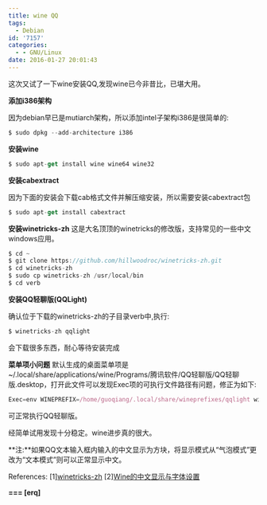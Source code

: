 ```yaml
---
title: wine QQ
tags:
  - Debian
id: '7157'
categories:
  - - GNU/Linux
date: 2016-01-27 20:01:43
---
```



<!-- more -->
这次又试了一下wine安装QQ,发现wine已今非昔比，已堪大用。

**添加i386架构**

因为debian早已是mutiarch架构，所以添加intel子架构i386是很简单的:
```js
$ sudo dpkg --add-architecture i386
```

**安装wine**

```js
$ sudo apt-get install wine wine64 wine32
```

**安装cabextract**

因为下面的安装会下载cab格式文件并解压缩安装，所以需要安装cabextract包
```js
$ sudo apt-get install cabextract
```

**安装winetricks-zh**
这是大名顶顶的winetricks的修改版，支持常见的一些中文windows应用。

```js
$ cd ~
$ git clone https://github.com/hillwoodroc/winetricks-zh.git
$ cd winetricks-zh
$ sudo cp winetricks-zh /usr/local/bin
$ cd verb
```

**安装QQ轻聊版(QQLight)**

确认位于下载的winetricks-zh的子目录verb中,执行:
```js
$ winetricks-zh qqlight
```
会下载很多东西，耐心等待安装完成

**菜单项小问题**
默认生成的桌面菜单项是~/.local/share/applications/wine/Programs/腾讯软件/QQ轻聊版/QQ轻聊版.desktop，打开此文件可以发现Exec项的可执行文件路径有问题，修正为如下:
```js
Exec=env WINEPREFIX=/home/guoqiang/.local/share/wineprefixes/qqlight wine "C:\\Program Files (x86)\\Tencent\\QQLite\\Bin\\QQScLauncher.exe"
```
可正常执行QQ轻聊版。

经简单试用发现十分稳定。wine进步真的很大。

**注:**如果QQ文本输入框内输入的中文显示为方块，将显示模式从“气泡模式”更改为“文本模式”则可以正常显示中文。

References:
\[1\][winetricks-zh](https://github.com/hillwoodroc/winetricks-zh)
\[2\][Wine的中文显示与字体设置](http://linux-wiki.cn/wiki/zh-hans/Wine%E7%9A%84%E4%B8%AD%E6%96%87%E6%98%BE%E7%A4%BA%E4%B8%8E%E5%AD%97%E4%BD%93%E8%AE%BE%E7%BD%AE)

**\===
\[erq\]**